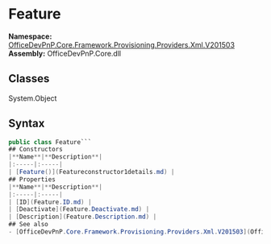 # Feature

**Namespace:** [OfficeDevPnP.Core.Framework.Provisioning.Providers.Xml.V201503](OfficeDevPnP.Core.Framework.Provisioning.Providers.Xml.V201503.md)
**Assembly:** OfficeDevPnP.Core.dll
## Classes
System.Object
## Syntax
```C#
public class Feature```
## Constructors
|**Name**|**Description**|
|:-----|:-----|
| [Feature()](Featureconstructor1details.md) | 
## Properties
|**Name**|**Description**|
|:-----|:-----|
| [ID](Feature.ID.md) | 
| [Deactivate](Feature.Deactivate.md) | 
| [Description](Feature.Description.md) | 
## See also
- [OfficeDevPnP.Core.Framework.Provisioning.Providers.Xml.V201503](OfficeDevPnP.Core.Framework.Provisioning.Providers.Xml.V201503.md)
